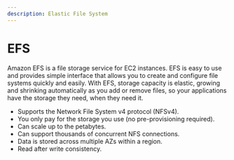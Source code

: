 ```yaml
---
description: Elastic File System
---
```


# EFS

Amazon EFS is a file storage service for EC2 instances. EFS is easy to use and provides simple interface that allows you to create and configure file systems quickly and easily. With EFS, storage capacity is elastic, growing and shrinking automatically as you add or remove files, so your applications have the storage they need, when they need it.

* Supports the Network File System v4 protocol \(NFSv4\).
* You only pay for the storage you use \(no pre-provisioning required\).
* Can scale up to the petabytes.
* Can support thousands of concurrent NFS connections.
* Data is stored across multiple AZs within a region.
* Read after write consistency.

